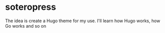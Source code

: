 # soteropress
The idea is create a Hugo theme for my  use. I'll learn how Hugo works, how Go works and so on
